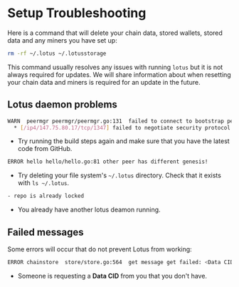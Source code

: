 # Setup Troubleshooting

Here is a command that will delete your chain data, stored wallets, stored data
and any miners you have set up:

```sh
rm -rf ~/.lotus ~/.lotusstorage
```

This command usually resolves any issues with running `lotus` but it is not
always required for updates. We will share information about when resetting your
chain data and miners is required for an update in the future.

## Lotus daemon problems

```sh
WARN  peermgr peermgr/peermgr.go:131  failed to connect to bootstrap peer: failed to dial : all dials failed
  * [/ip4/147.75.80.17/tcp/1347] failed to negotiate security protocol: connected to wrong peer
```

- Try running the build steps again and make sure that you have the latest code
  from GitHub.

```sh
ERROR hello hello/hello.go:81 other peer has different genesis!
```

- Try deleting your file system's `~/.lotus` directory. Check that it exists
  with `ls ~/.lotus`.

```sh
- repo is already locked
```

- You already have another lotus deamon running.

## Failed messages

Some errors will occur that do not prevent Lotus from working:

```sh
ERROR chainstore  store/store.go:564  get message get failed: <Data CID>: blockstore: block not found

```

- Someone is requesting a **Data CID** from you that you don't have.
